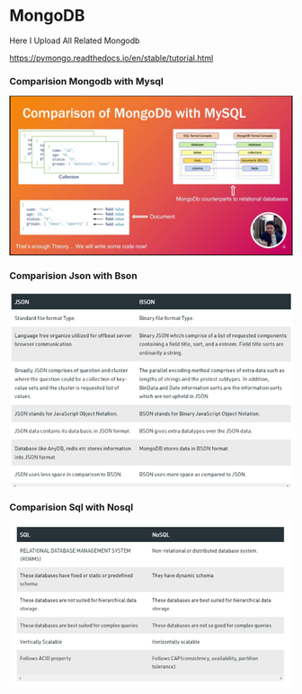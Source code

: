 # MongoDB
Here I Upload All Related Mongodb

https://pymongo.readthedocs.io/en/stable/tutorial.html

### Comparision Mongodb with Mysql
![img](img.jpg)


### Comparision Json with Bson
![img](img2.PNG)


### Comparision Sql with Nosql
![img](img3.PNG)
